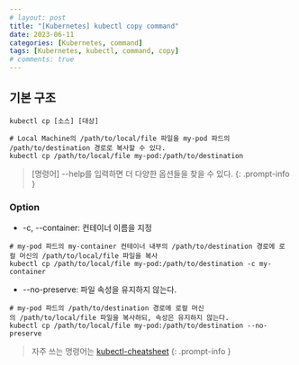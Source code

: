 ```yaml
---
# layout: post
title: "[Kubernetes] kubectl copy command"
date: 2023-06-11
categories: [Kubernetes, command]
tags: [Kubernetes, kubectl, command, copy]
# comments: true
---
```


## 기본 구조
```
kubectl cp [소스] [대상]

# Local Machine의 /path/to/local/file 파일을 my-pod 파드의 /path/to/destination 경로로 복사할 수 있다.
kubectl cp /path/to/local/file my-pod:/path/to/destination
```

> [명령어] --help를 입력하면 더 다양한 옵션들을 찾을 수 있다.
{: .prompt-info }

### Option
- -c, --container: 컨테이너 이름을 지정
```
# my-pod 파드의 my-container 컨테이너 내부의 /path/to/destination 경로에 로컬 머신의 /path/to/local/file 파일을 복사
kubectl cp /path/to/local/file my-pod:/path/to/destination -c my-container
```

- --no-preserve: 파일 속성을 유지하지 않는다.
```
# my-pod 파드의 /path/to/destination 경로에 로컬 머신의 /path/to/local/file 파일을 복사하되, 속성은 유지하지 않는다.
kubectl cp /path/to/local/file my-pod:/path/to/destination --no-preserve
```

> 자주 쓰는 명령어는 [kubectl-cheatsheet](https://kubernetes.io/docs/reference/kubectl/cheatsheet/)
{: .prompt-info }